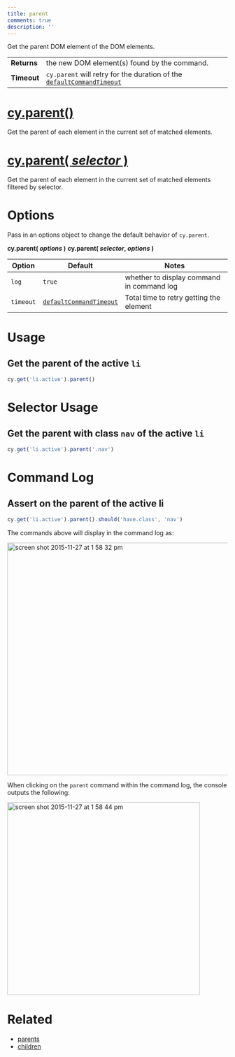 ```yaml
---
title: parent
comments: true
description: ''
---
```


Get the parent DOM element of the DOM elements.

| | |
|--- | --- |
| **Returns** | the new DOM element(s) found by the command. |
| **Timeout** | `cy.parent` will retry for the duration of the [`defaultCommandTimeout`](https://on.cypress.io/guides/configuration#timeouts) |

# [cy.parent()](#usage)

Get the parent of each element in the current set of matched elements.

# [cy.parent( *selector* )](#selector-usage)

Get the parent of each element in the current set of matched elements filtered by selector.

# Options

Pass in an options object to change the default behavior of `cy.parent`.

**cy.parent( *options* )**
**cy.parent( *selector*, *options* )**

Option | Default | Notes
--- | --- | ---
`log` | `true` | whether to display command in command log
`timeout` | [`defaultCommandTimeout`](https://on.cypress.io/guides/configuration#timeouts) | Total time to retry getting the element

# Usage

## Get the parent of the active `li`

```javascript
cy.get('li.active').parent()
```

# Selector Usage

## Get the parent with class `nav` of the active `li`

```javascript
cy.get('li.active').parent('.nav')
```

# Command Log

## Assert on the parent of the active li

```javascript
cy.get('li.active').parent().should('have.class', 'nav')
```

The commands above will display in the command log as:

<img width="531" alt="screen shot 2015-11-27 at 1 58 32 pm" src="https://cloud.githubusercontent.com/assets/1271364/11447127/0d9ab5a8-950f-11e5-90ae-c317dd83aa65.png">

When clicking on the `parent` command within the command log, the console outputs the following:

<img width="440" alt="screen shot 2015-11-27 at 1 58 44 pm" src="https://cloud.githubusercontent.com/assets/1271364/11447130/11b22c02-950f-11e5-9b82-cc3b2ff8548e.png">

# Related

- [parents](https://on.cypress.io/api/parents)
- [children](https://on.cypress.io/api/children)
